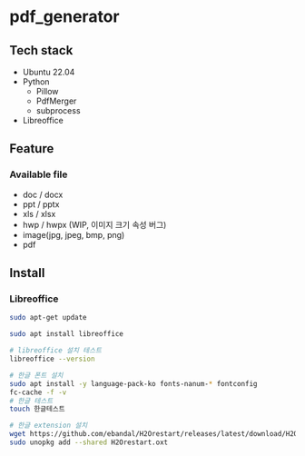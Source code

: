 # pdf_generator



## Tech stack

- Ubuntu 22.04
- Python
  - Pillow
  - PdfMerger
  - subprocess
- Libreoffice



## Feature

### Available file

- doc / docx
- ppt / pptx
- xls / xlsx
- hwp / hwpx (WIP, 이미지 크기 속성 버그)
- image(jpg, jpeg, bmp, png)
- pdf



## Install

### Libreoffice

```bash	
sudo apt-get update

sudo apt install libreoffice

# libreoffice 설치 테스트
libreoffice --version

# 한글 폰트 설치
sudo apt install -y language-pack-ko fonts-nanum-* fontconfig
fc-cache -f -v
# 한글 테스트
touch 한글테스트

# 한글 extension 설치
wget https://github.com/ebandal/H2Orestart/releases/latest/download/H2Orestart.oxt
sudo unopkg add --shared H2Orestart.oxt
```

